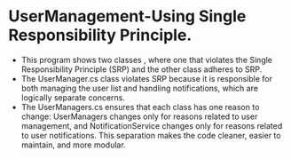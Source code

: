 # UserManagement-Using Single Responsibility Principle. 

- This program shows two classes , where one that violates the Single Responsibility Principle (SRP) and the  other class adheres to SRP.
- The UserManager.cs class violates SRP because it is responsible for both managing the user list and handling notifications, which are logically separate concerns.
- The UserManagers.cs ensures that each class has one reason to change: UserManagers changes only for reasons related to user management, and NotificationService changes only for reasons related to user notifications. This separation makes the code cleaner, easier to maintain, and more modular.


